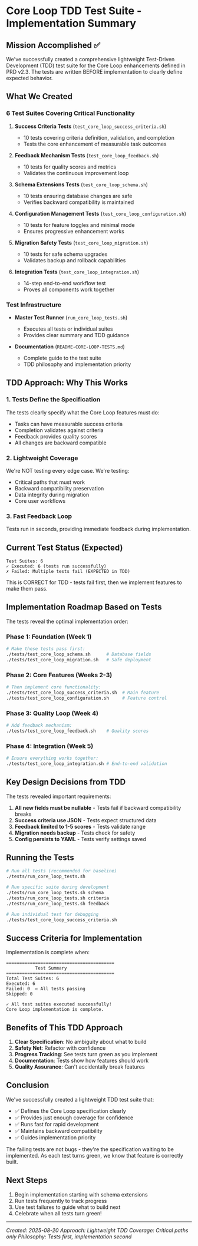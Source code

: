# Core Loop TDD Test Suite - Implementation Summary

## Mission Accomplished ✅

We've successfully created a comprehensive lightweight Test-Driven Development (TDD) test suite for the Core Loop enhancements defined in PRD v2.3. The tests are written BEFORE implementation to clearly define expected behavior.

## What We Created

### 6 Test Suites Covering Critical Functionality

1. **Success Criteria Tests** (`test_core_loop_success_criteria.sh`)
   - 10 tests covering criteria definition, validation, and completion
   - Tests the core enhancement of measurable task outcomes

2. **Feedback Mechanism Tests** (`test_core_loop_feedback.sh`)
   - 10 tests for quality scores and metrics
   - Validates the continuous improvement loop

3. **Schema Extensions Tests** (`test_core_loop_schema.sh`)
   - 10 tests ensuring database changes are safe
   - Verifies backward compatibility is maintained

4. **Configuration Management Tests** (`test_core_loop_configuration.sh`)
   - 10 tests for feature toggles and minimal mode
   - Ensures progressive enhancement works

5. **Migration Safety Tests** (`test_core_loop_migration.sh`)
   - 10 tests for safe schema upgrades
   - Validates backup and rollback capabilities

6. **Integration Tests** (`test_core_loop_integration.sh`)
   - 14-step end-to-end workflow test
   - Proves all components work together

### Test Infrastructure

- **Master Test Runner** (`run_core_loop_tests.sh`)
  - Executes all tests or individual suites
  - Provides clear summary and TDD guidance

- **Documentation** (`README-CORE-LOOP-TESTS.md`)
  - Complete guide to the test suite
  - TDD philosophy and implementation priority

## TDD Approach: Why This Works

### 1. Tests Define the Specification
The tests clearly specify what the Core Loop features must do:
- Tasks can have measurable success criteria
- Completion validates against criteria
- Feedback provides quality scores
- All changes are backward compatible

### 2. Lightweight Coverage
We're NOT testing every edge case. We're testing:
- Critical paths that must work
- Backward compatibility preservation
- Data integrity during migration
- Core user workflows

### 3. Fast Feedback Loop
Tests run in seconds, providing immediate feedback during implementation.

## Current Test Status (Expected)

```
Test Suites: 6
✓ Executed: 6 (tests run successfully)
✗ Failed: Multiple tests fail (EXPECTED in TDD)
```

This is CORRECT for TDD - tests fail first, then we implement features to make them pass.

## Implementation Roadmap Based on Tests

The tests reveal the optimal implementation order:

### Phase 1: Foundation (Week 1)
```bash
# Make these tests pass first:
./tests/test_core_loop_schema.sh      # Database fields
./tests/test_core_loop_migration.sh   # Safe deployment
```

### Phase 2: Core Features (Weeks 2-3)
```bash
# Then implement core functionality:
./tests/test_core_loop_success_criteria.sh  # Main feature
./tests/test_core_loop_configuration.sh     # Feature control
```

### Phase 3: Quality Loop (Week 4)
```bash
# Add feedback mechanism:
./tests/test_core_loop_feedback.sh    # Quality scores
```

### Phase 4: Integration (Week 5)
```bash
# Ensure everything works together:
./tests/test_core_loop_integration.sh # End-to-end validation
```

## Key Design Decisions from TDD

The tests revealed important requirements:

1. **All new fields must be nullable** - Tests fail if backward compatibility breaks
2. **Success criteria use JSON** - Tests expect structured data
3. **Feedback limited to 1-5 scores** - Tests validate range
4. **Migration needs backup** - Tests check for safety
5. **Config persists to YAML** - Tests verify settings saved

## Running the Tests

```bash
# Run all tests (recommended for baseline)
./tests/run_core_loop_tests.sh

# Run specific suite during development
./tests/run_core_loop_tests.sh schema
./tests/run_core_loop_tests.sh criteria
./tests/run_core_loop_tests.sh feedback

# Run individual test for debugging
./tests/test_core_loop_success_criteria.sh
```

## Success Criteria for Implementation

Implementation is complete when:
```
=========================================
           Test Summary                  
=========================================
Total Test Suites: 6
Executed: 6
Failed: 0  ← All tests passing
Skipped: 0

✓ All test suites executed successfully!
Core Loop implementation is complete.
```

## Benefits of This TDD Approach

1. **Clear Specification**: No ambiguity about what to build
2. **Safety Net**: Refactor with confidence
3. **Progress Tracking**: See tests turn green as you implement
4. **Documentation**: Tests show how features should work
5. **Quality Assurance**: Can't accidentally break features

## Conclusion

We've successfully created a lightweight TDD test suite that:
- ✅ Defines the Core Loop specification clearly
- ✅ Provides just enough coverage for confidence
- ✅ Runs fast for rapid development
- ✅ Maintains backward compatibility
- ✅ Guides implementation priority

The failing tests are not bugs - they're the specification waiting to be implemented. As each test turns green, we know that feature is correctly built.

## Next Steps

1. Begin implementation starting with schema extensions
2. Run tests frequently to track progress
3. Use test failures to guide what to build next
4. Celebrate when all tests turn green!

---

*Created: 2025-08-20*
*Approach: Lightweight TDD*
*Coverage: Critical paths only*
*Philosophy: Tests first, implementation second*